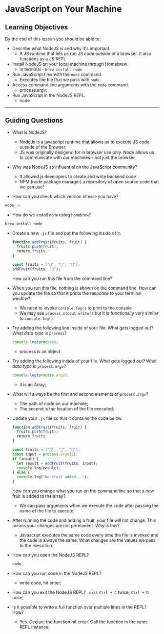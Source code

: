 # JavaScript on Your Machine

## Learning Objectives

By the end of this lesson you should be able to:

- Describe what NodeJS is and why it's important.
  - A JS runtime that lets us run JS code outside of a browser.  It also functions as a JS REPL
- Install NodeJS on your local machine through Homebrew.
  - in terminal - `brew install node`
- Run JavaScript files with the `node` command.
  - Executes the file that we pass with `node` 
- Access command line arguments with the `node` command.
  - process.argv;  
- Run JavaScript in the NodeJS REPL.
  - node 

---

## Guiding Questions

- What is NodeJS?
  - NodeJs is a javascript runtime that allows us to execute JS code outside of the Browser;
  - JS was originally desigend for in browser use only.  Node allows us to communicate with our machines - not just the browser
  

- Why was NodeJS so influential on the JavaScript community?
  - It allowed js developers to create and write backend code
  - NPM (node package manager) a repository of open source code that we can use!
   

- How can you check which version of `node` you have?
```bash
node -v
```


- How do we install `node` using `homebrew`?
```bash
brew install node
```


- Create a new `.js` file and put the following inside of it.

  ```js
  function addFruit(fruits, fruit) {
    fruits.push(fruit);
    return fruits;
  }

  const fruits = ["🍓", "🍐", "🍎"];
  addFruit(fruits, "🥝");
  ```

  How can you run this file from the command line?

- When you run this file, nothing is shown on the command line. How can you update the file so that it prints the response to your terminal window?
  - We need to invoke `console.log()` to print to the console
  - We may see `process.stdout.write()` but it is functionally very similar to `console.log()`

- Try adding the following line inside of your file. What gets logged out? What _data type_ is `process`?

  ```js
  console.log(process);
  ```
  - process is an object
- Try adding the following inside of your file. What gets logged out? What _data type_ is `process.argv`?

  ```js
  console.log(process.argv);
  ```
  - it is an Array;

- What will always be the first and second elements of `process.argv`?
  - The path of node on our machine;
  - The second is the location of the file executed;

- Update your `.js` file so that it contains the code below.

  ```js
  function addFruit(fruits, fruit) {
    fruits.push(fruit);
    return fruits;
  }

  const fruits = ["🍓", "🍐", "🍎"];
  const input = process.argv[2];
  if (input) {
    let result = addFruit(fruits, input);
    console.log(result);
  } else {
    console.log("No fruit added...");
  }
  ```

  How can you change what you run on the command line so that a new fruit is added to the array?

  - We can pass arguments when we execute the code after passing the name of the file to execute.

- After running the code and adding a fruit, your file will not change. This means your changes are not permanent. Why is this?
  - Javascript executes the same code every time the file is invoked and the code is always the same.  What changes are the values we pass to the execution.

- How can you open the NodeJS REPL?
  ```bash
  node 
  ```


- How can you run code in the NodeJS REPL?
  - write code, hit enter;

- How can you exit the NodeJS REPL?
  `.exit` `Ctrl + C` twice, `Ctrl + D` once; 

- Is it possible to write a full function over multiple lines in the REPL? How?
  - Yes. Declare the function hit enter.  Call the function in the same REPL instance.
